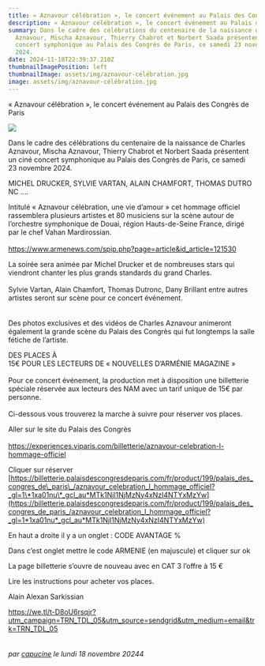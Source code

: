 ```yaml
---
title: « Aznavour célébration », le concert événement au Palais des Congrès de Paris
description: « Aznavour célébration », le concert événement au Palais des Congrès de Paris
summary: Dans le cadre des célébrations du centenaire de la naissance de Charles
  Aznavour, Mischa Aznavour, Thierry Chabrot et Norbert Saada présentent un ciné
  concert symphonique au Palais des Congrès de Paris, ce samedi 23 novembre
  2024.
date: 2024-11-18T22:39:37.210Z
thumbnailImagePosition: left
thumbnailImage: assets/img/aznavour-célébration.jpg
image: assets/img/aznavour-célébration.jpg
---
```

« Aznavour célébration », le concert événement au Palais des Congrès de Paris



![](https://www.armenews.com/local/cache-gd2/c2/3ebfbcc7b15fa5184048f18c432ee3.jpg)

Dans le cadre des célébrations du centenaire de la naissance de Charles Aznavour, Mischa Aznavour, Thierry Chabrot et Norbert Saada présentent un ciné concert symphonique au Palais des Congrès de Paris, ce samedi 23 novembre 2024.

MICHEL DRUCKER, SYLVIE VARTAN, ALAIN CHAMFORT, THOMAS DUTRONC ….

Intitulé « Aznavour célébration, une vie d’amour » cet hommage officiel rassemblera plusieurs artistes et 80 musiciens sur la scène autour de l’orchestre symphonique de Douai, région Hauts-de-Seine France, dirigé par le chef Vahan Mardirossian.\
\
<https://www.armenews.com/spip.php?page=article&id_article=121530>

La soirée sera animée par Michel Drucker et de nombreuses stars qui viendront chanter les plus grands standards du grand Charles.\
\
Sylvie Vartan, Alain Chamfort, Thomas Dutronc, Dany Brillant entre autres artistes seront sur scène pour ce concert événement.\
\
\
Des photos exclusives et des vidéos de Charles Aznavour animeront également la grande scène du Palais des Congrès qui fut longtemps la salle fétiche de l’artiste.

DES PLACES À 15€ POUR LES LECTEURS DE « NOUVELLES D’ARMÉNIE MAGAZINE »\
\
Pour ce concert événement, la production met à disposition une billetterie spéciale réservée aux lecteurs des NAM avec un tarif unique de 15€ par personne.\
\
Ci-dessous vous trouverez la marche à suivre pour réserver vos places.

Aller sur le site du Palais des Congrès\
\
<https://experiences.viparis.com/billetterie/aznavour-celebration-l-hommage-officiel>

Cliquer sur réserver\
[https://billetterie.palaisdescongresdeparis.com/fr/product/199/palais_des_congres_de\_paris\_/aznavour_celebration_l_hommage_officiel?_gl=1\*1xa01nu\*_gcl_au*MTk1NjI1NjMzNy4xNzI4NTYxMzYw](https://billetterie.palaisdescongresdeparis.com/fr/product/199/palais_des_congres_de_paris_/aznavour_celebration_l_hommage_officiel?_gl=1*1xa01nu*_gcl_au*MTk1NjI1NjMzNy4xNzI4NTYxMzYw)

En haut a droite il y a un onglet : CODE AVANTAGE %

Dans c’est onglet mettre le code ARMENIE (en majuscule) et cliquer sur ok

La page billetterie s’ouvre de nouveau avec en CAT 3 l’offre à 15 €

Lire les instructions pour acheter vos places.

Alain Alexan Sarkissian

<https://we.tl/t-D8oU6rsqjr?utm_campaign=TRN_TDL_05&utm_source=sendgrid&utm_medium=email&trk=TRN_TDL_05>\
\
\
*par [capucine](https://www.armenews.com/spip.php?page=auteur&id_auteur=541) le lundi 18 novembre 20244*